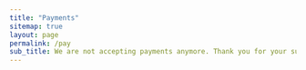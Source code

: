 ```yaml
---
title: "Payments"
sitemap: true
layout: page
permalink: /pay
sub_title: We are not accepting payments anymore. Thank you for your support.
---
```

